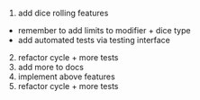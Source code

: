 1. add dice rolling features
  - remember to add limits to modifier + dice type
  - add automated tests via testing interface
2. refactor cycle + more tests
3. add more to docs
4. implement above features
5. refactor cycle + more tests
